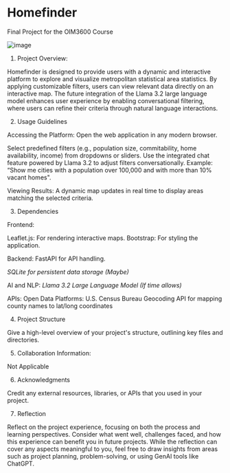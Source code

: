 # Homefinder
Final Project for the OIM3600 Course

![image](https://github.com/user-attachments/assets/76ecf54d-311a-49c9-932f-6895618d11e8)

1. Project Overview:
   
Homefinder is designed to provide users with a dynamic and interactive platform to explore and visualize metropolitan statistical area statistics. By applying customizable filters, users can view relevant data directly on an interactive map. The future integration of the Llama 3.2 large language model enhances user experience by enabling conversational filtering, where users can refine their criteria through natural language interactions.

2. Usage Guidelines

Accessing the Platform:
Open the web application in any modern browser.

Select predefined filters (e.g., population size, commitability, home availability, income) from dropdowns or sliders.
Use the integrated chat feature powered by Llama 3.2 to adjust filters conversationally. Example: “Show me cities with a population over 100,000 and with more than 10% vacant homes".

Viewing Results:
A dynamic map updates in real time to display areas matching the selected criteria.

3. Dependencies

Frontend:

Leaflet.js: For rendering interactive maps.
Bootstrap: For styling the application.

Backend:
FastAPI for API handling.

<i> SQLite for persistent data storage (Maybe) </i>

AI and NLP:
<i> Llama 3.2 Large Language Model (If time allows) </i>

APIs:
Open Data Platforms: U.S. Census Bureau
Geocoding API for mapping county names to lat/long coordinates

4. Project Structure

Give a high-level overview of your project's structure, outlining key files and directories.

5. Collaboration Information:

Not Applicable
   
6. Acknowledgments

Credit any external resources, libraries, or APIs that you used in your project.

7. Reflection

Reflect on the project experience, focusing on both the process and learning perspectives. Consider what went well, challenges faced, and how this experience can benefit you in future projects. While the reflection can cover any aspects meaningful to you, feel free to draw insights from areas such as project planning, problem-solving, or using GenAI tools like ChatGPT.
